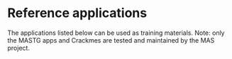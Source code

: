 # Reference applications

The applications listed below can be used as training materials. Note: only the MASTG apps and Crackmes are tested and maintained by the MAS project.

